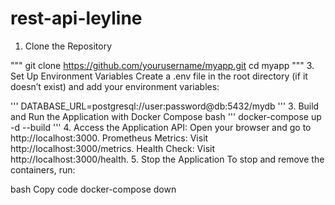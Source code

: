 # rest-api-leyline

1. Clone the Repository

"""
git clone https://github.com/yourusername/myapp.git
cd myapp
"""
3. Set Up Environment Variables
Create a .env file in the root directory (if it doesn’t exist) and add your environment variables:

'''
DATABASE_URL=postgresql://user:password@db:5432/mydb
'''
3. Build and Run the Application with Docker Compose
bash
'''
docker-compose up -d --build
'''
4. Access the Application
API: Open your browser and go to http://localhost:3000.
Prometheus Metrics: Visit http://localhost:3000/metrics.
Health Check: Visit http://localhost:3000/health.
5. Stop the Application
To stop and remove the containers, run:

bash
Copy code
docker-compose down

